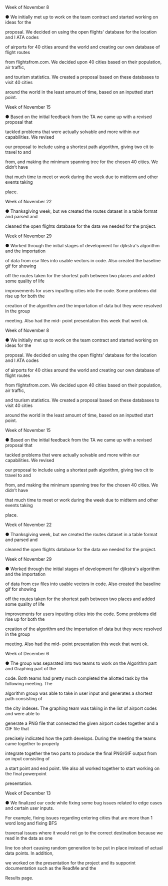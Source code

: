 Week of November 8

● We initially met up to work on the team contract and started working on ideas for the

proposal. We decided on using the open flights' database for the location and I ATA codes

of airports for 40 cities around the world and creating our own database of flight routes

from flightsfrom.com. We decided upon 40 cities based on their population, air traffic,

and tourism statistics. We created a proposal based on these databases to visit 40 cities

around the world in the least amount of time, based on an inputted start point.

Week of November 15

● Based on the initial feedback from the TA we came up with a revised proposal that

tackled problems that were actually solvable and more within our capabilities. We revised

our proposal to include using a shortest path algorithm, giving two cit to travel to and

from, and making the minimum spanning tree for the chosen 40 cities. We didn’t have

that much time to meet or work during the week due to midterm and other events taking

place.

Week of November 22

● Thanksgiving week, but we created the routes dataset in a table format and parsed and

cleaned the open flights database for the data we needed for the project.

Week of November 29

● Worked through the initial stages of development for djikstra's algorithm and the importation

of data from csv files into usable vectors in code. Also created the baseline gif for showing

off the routes taken for the shortest path between two places and added some quality of life

improvements for users inputting cities into the code. Some problems did rise up for both the

creation of the algorithm and the importation of data but they were resolved in the group

meeting. Also had the mid- point presentation this week that went ok.

Week of November 8

● We initially met up to work on the team contract and started working on ideas for the

proposal. We decided on using the open flights' database for the location and I ATA codes

of airports for 40 cities around the world and creating our own database of flight routes

from flightsfrom.com. We decided upon 40 cities based on their population, air traffic,

and tourism statistics. We created a proposal based on these databases to visit 40 cities

around the world in the least amount of time, based on an inputted start point.

Week of November 15

● Based on the initial feedback from the TA we came up with a revised proposal that

tackled problems that were actually solvable and more within our capabilities. We revised

our proposal to include using a shortest path algorithm, giving two cit to travel to and

from, and making the minimum spanning tree for the chosen 40 cities. We didn’t have

that much time to meet or work during the week due to midterm and other events taking

place.

Week of November 22

● Thanksgiving week, but we created the routes dataset in a table format and parsed and

cleaned the open flights database for the data we needed for the project.

Week of November 29

● Worked through the initial stages of development for djikstra's algorithm and the importation

of data from csv files into usable vectors in code. Also created the baseline gif for showing

off the routes taken for the shortest path between two places and added some quality of life

improvements for users inputting cities into the code. Some problems did rise up for both the

creation of the algorithm and the importation of data but they were resolved in the group

meeting. Also had the mid- point presentation this week that went ok.

Week of December 6

● The group was separated into two teams to work on the Algorithm part and Graphing part of the 

code. Both teams had pretty much completed the allotted task by the following meeting. The 

algorithm group was able to take in user input and generates a shortest path consisting of

the city indexes. The graphing team was taking in the list of airport codes and were able to

generate a PNG file that connected the given airport codes together and a GIF file that

precisely indicated how the path develops. During the meeting the teams came together to properly

integrate together the two parts to produce the final PNG/GIF output from an input consisting of

a start point and end point. We also all worked together to start working on the final powerpoint

presentation.

Week of December 13

● We finalized our code while fixing some bug issues related to edge cases and certain user inputs. 

For example, fixing issues regarding entering cities that are more than 1 word long and fixing BFS 

traversal issues where it would not go to the correct destination because we read in the data as one 

line too short causing random generation to be put in place instead of actual data points. In addition, 

we worked on the presentation for the project and its supporint documentation such as the ReadMe and the 

Results page. 

